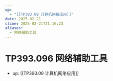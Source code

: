 ```yaml
---
up:
  - "[[TP393.09 计算机网络应用]]"
date: 2025-02-21
ctime: 2025-02-21T21:16:23
aliases:
  - 网络辅助工具
---
```


# TP393.096 网络辅助工具

- up: [[TP393.09 计算机网络应用]]

